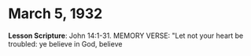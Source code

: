 # March 5, 1932

**Lesson Scripture**: John 14:1-31. MEMORY VERSE: "Let not your heart be troubled: ye believe in God, believe

